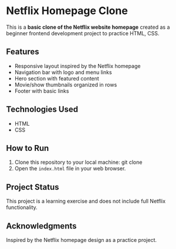# Netflix Homepage Clone

This is a **basic clone of the Netflix website homepage** created as a beginner frontend development project to practice HTML, CSS.

## Features
- Responsive layout inspired by the Netflix homepage
- Navigation bar with logo and menu links
- Hero section with featured content
- Movie/show thumbnails organized in rows
- Footer with basic links

## Technologies Used
- HTML
- CSS
  
## How to Run
1. Clone this repository to your local machine:
   git clone <repository-url>
2. Open the `index.html` file in your web browser.

## Project Status
This project is a learning exercise and does not include full Netflix functionality.

## Acknowledgments
Inspired by the Netflix homepage design as a practice project.

